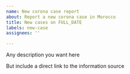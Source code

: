 ```yaml
---
name: New corona case report
about: Report a new corona case in Morocco
title: New cases on FULL_DATE
labels: new-case
assignees: ''

---
```


Any description you want here

But include a direct link to the information source
